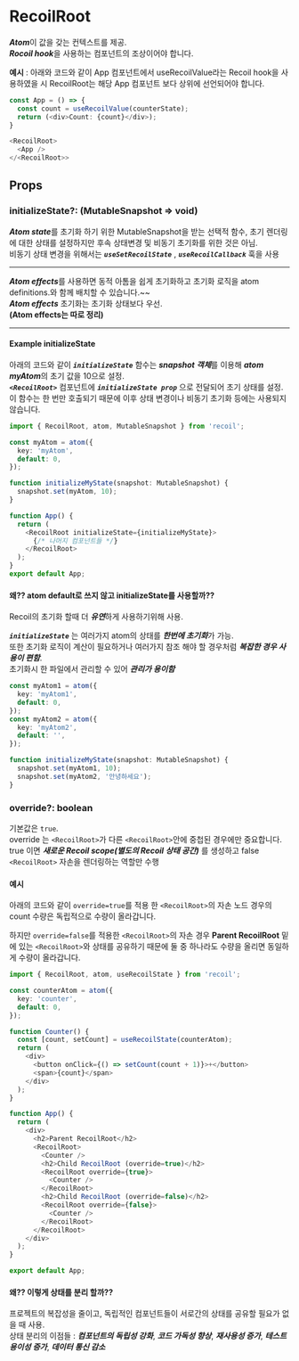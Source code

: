 # **RecoilRoot**

***Atom***이 값을 갖는 컨텍스트를 제공.  
***Rocoil hook***을 사용하는 컴포넌트의 조상이어야 합니다.

**예시** : 아래와 코드와 같이 App 컴포넌트에서 useRecoilValue라는 Recoil hook을 사용하였을 시 RecoilRoot는 해당 App 컴포넌트 보다 상위에 선언되어야 합니다.

```typescript
const App = () => {
  const count = useRecoilValue(counterState);
  return (<div>Count: {count}</div>);
}

<RecoilRoot>
  <App />
</<RecoilRoot>>
```

## **Props** 

### **initializeState?: (MutableSnapshot => void)**

***Atom state***를 초기화 하기 위한 MutableSnapshot을 받는 선택적 함수, 초기 렌더링에 대한 상태를 설정하지만 후속 상태변경 및 비동기 초기화를 위한 것은 아님.  
비동기 상태 변경을 위해서는 ***`useSetRecoilState`*** , ***`useRecoilCallback`*** 훅을 사용

---

***Atom effects***를 사용하면 동적 아톰을 쉽게 초기화하고 초기화 로직을 atom definitions.와 함께 배치할 수 있습니다.~~  
***Atom effects*** 초기화는 초기화 상태보다 우선.  
**(Atom effects는 따로 정리)**

---

#### **Example initializeState**

아래의 코드와 같이 ***`initializeState`*** 함수는 ***snapshot 객체***를 이용해 ***atom myAtom***의 초기 값을 10으로 설정.  
***`<RecoilRoot>`*** 컴포넌트에 ***`initializeState prop`*** 으로 전달되어 초기 상태를 설정.  
이 함수는 한 번만 호출되기 때문에 이후 상태 변경이나 비동기 초기화 등에는 사용되지 않습니다. 

```typescript
import { RecoilRoot, atom, MutableSnapshot } from 'recoil';

const myAtom = atom({
  key: 'myAtom',
  default: 0,
});

function initializeMyState(snapshot: MutableSnapshot) {
  snapshot.set(myAtom, 10);
}

function App() {
  return (
    <RecoilRoot initializeState={initializeMyState}>
      {/* 나머지 컴포넌트들 */}
    </RecoilRoot>
  );
}
export default App;
```

#### **왜?? atom default로 쓰지 않고 initializeState를 사용할까??**

Recoil의 초기화 할때 더 ***유연***하게 사용하기위해 사용.

***`initializeState`*** 는 여러가지 atom의 상태를 ***한번에 초기화***가 가능.  
또한 초기화 로직이 계산이 필요하거나 여러가지 참조 해야 할 경우처럼 ***복잡한 경우 사용이 편함***.  
초기화시 한 파일에서 관리할 수 있어 ***관리가 용이함*** 

```typescript
const myAtom1 = atom({
  key: 'myAtom1',
  default: 0,
});
const myAtom2 = atom({
  key: 'myAtom2',
  default: '',
});

function initializeMyState(snapshot: MutableSnapshot) {
  snapshot.set(myAtom1, 10);
  snapshot.set(myAtom2, '안녕하세요');
}
```

### **override?: boolean**

기본값은 `true`.  
override 는 `<RecoilRoot>`가 다른 `<RecoilRoot>`안에 중첩된 경우에만 중요합니다.  
true 이면 ***새로운 Recoil scope(별도의 Recoil 상태 공간)*** 를 생성하고 false `<RecoilRoot>` 자손을 렌더링하는 역할만 수행

#### **예시**

아래의 코드와 같이 `override=true`를 적용 한 `<RecoilRoot>`의 자손 노드 경우의 count 수량은 독립적으로 수량이 올라갑니다.  

하지만 `override=false`를 적용한 `<RecoilRoot>`의 자손 경우 **Parent RecoilRoot** 밑에 있는 `<RecoilRoot>`와 상태를 공유하기 때문에 둘 중 하나라도 수량을 올리면 동일하게 수량이 올라갑니다.

```typescript
import { RecoilRoot, atom, useRecoilState } from 'recoil';

const counterAtom = atom({
  key: 'counter',
  default: 0,
});

function Counter() {
  const [count, setCount] = useRecoilState(counterAtom);
  return (
    <div>
      <button onClick={() => setCount(count + 1)}>+</button>
      <span>{count}</span>
    </div>
  );
}

function App() {
  return (
    <div>
      <h2>Parent RecoilRoot</h2>
      <RecoilRoot>
        <Counter />
        <h2>Child RecoilRoot (override=true)</h2>
        <RecoilRoot override={true}>
          <Counter />
        </RecoilRoot>
        <h2>Child RecoilRoot (override=false)</h2>
        <RecoilRoot override={false}>
          <Counter />
        </RecoilRoot>
      </RecoilRoot>
    </div>
  );
}

export default App;
```

#### 왜?? 이렇게 상태를 분리 할까??

프로젝트의 복잡성을 줄이고, 독립적인 컴포넌트들이 서로간의 상태를 공유할 필요가 없을 때 사용.  
상태 분리의 이점들 : ***컴포넌트의 독립성 강화***, ***코드 가독성 향상***, ***재사용성 증가***, ***테스트 용이성 증가***, ***데이터 통신 감소***